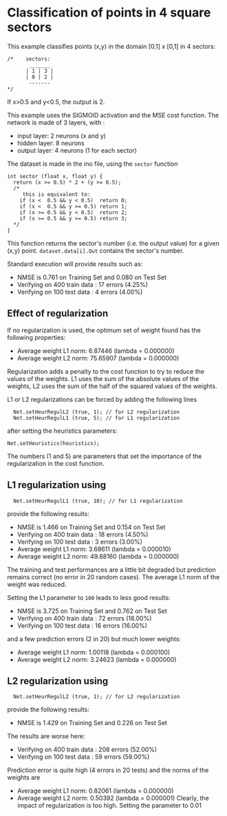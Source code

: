 # Classification of points in 4 square sectors

This example classifies points (x,y) in the domain [0,1] x [0,1] in 4 sectors:

```
/*    sectors:
       _______
      | 1 | 3 |
      | 0 | 2 |
       -------
*/
```
If x>0.5 and y<0.5, the output is 2.

This example uses the SIGMOID activation and the MSE cost function. The network is made of 3 layers, with :
* input layer: 2 neurons (x and y)
* hidden layer: 8 neurons
* output layer: 4 neurons (1 for each sector)

The dataset is made in the ino file, using the `sector` function
```
int sector (float x, float y) {
  return (x >= 0.5) * 2 + (y >= 0.5);
  /*
     this is equivalent to:
    if (x <  0.5 && y < 0.5)  return 0;
    if (x <  0.5 && y >= 0.5) return 1;
    if (x >= 0.5 && y < 0.5)  return 2;
    if (x >= 0.5 && y >= 0.5) return 3;
  */
}
```
This function returns the sector's number (i.e. the output value) for a given (x,y) point.  `dataset.data[i].Out` contains the sector's number.

Standard execution will provide results such as:
* NMSE is  0.761 on Training Set and  0.080 on Test Set
* Verifying on 400 train data : 17 errors (4.25%)
* Verifying on 100 test data  :  4 errors (4.00%)

## Effect of regularization
If no regularization is used, the optimum set of weight found has the following properties:
* Average weight L1 norm: 6.87446 (lambda = 0.000000)
* Average weight L2 norm: 75.65907 (lambda = 0.000000)

Regularization adds a penalty to the cost function to try to reduce the values of the weights. L1 uses the sum of the absolute values of the weights, L2 uses the sum of the half of the squared values of the weights.

L1 or L2 regularizations can be forced by adding the following lines 
```
  Net.setHeurRegulL2 (true, 1); // for L2 regularization
  Net.setHeurRegulL1 (true, 5); // for L1 regularization
```
after setting the heuristics parameters:
```
Net.setHeuristics(heuristics);
```
The numbers (1 and 5) are parameters that set the importance of the regularization in the cost function.

## L1 regularization using
```
  Net.setHeurRegulL1 (true, 10); // for L1 regularization
```
provide the following results:
* NMSE is  1.466 on Training Set and  0.154 on Test Set
* Verifying on 400 train data : 18 errors (4.50%)
* Verifying on 100 test data  :  3 errors (3.00%)
* Average weight L1 norm: 3.68611 (lambda = 0.000010)
* Average weight L2 norm: 49.88160 (lambda = 0.000000)

The training and test performances are a little bit degraded but prediction remains correct (no error in 20 random cases). The average L1 norm of the weight was reduced.

Setting the L1 parameter to `100` leads to less good results:
* NMSE is  3.725 on Training Set and  0.762 on Test Set
* Verifying on 400 train data : 72 errors (18.00%)
* Verifying on 100 test data  : 16 errors (16.00%)

and a few prediction errors (2 in 20) but much lower weights:
* Average weight L1 norm: 1.00118 (lambda = 0.000100)
* Average weight L2 norm: 3.24623 (lambda = 0.000000)


## L2 regularization using
```
  Net.setHeurRegulL2 (true, 1); // for L2 regularization
```
provide the following results:
* NMSE is  1.429 on Training Set and  0.226 on Test Set

The results are worse here:
* Verifying on 400 train data : 208 errors (52.00%)
* Verifying on 100 test data  : 59 errors (59.00%)

Prediction error is quite high (4 errors in 20 tests) and the norms of the weights are
* Average weight L1 norm: 0.82061 (lambda = 0.000000)
* Average weight L2 norm: 0.50392 (lambda = 0.000001)
Clearly, the impact of regularization is too high. Setting the parameter to 0.01